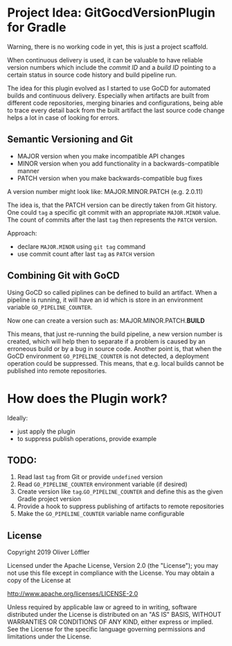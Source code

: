 # Project Idea: GitGocdVersionPlugin for Gradle

Warning, there is no working code in yet, this is just a project scaffold.

When continuous delivery is used, it can be valuable to have reliable version numbers which include the _commit ID_ and a _build ID_ pointing to a certain status in source code history and build pipeline run.

The idea for this plugin evolved as I started to use GoCD for automated builds and continuous delivery.
Especially when artifacts are built from different code repositories, merging binaries and configurations, being able to trace every detail back from the built artifact the last source code change helps a lot in case of looking for errors.

## Semantic Versioning and Git

* MAJOR version when you make incompatible API changes
* MINOR version when you add functionality in a backwards-compatible manner
* PATCH version when you make backwards-compatible bug fixes

A version number might look like: MAJOR.MINOR.PATCH (e.g. 2.0.11)

The idea is, that the PATCH version can be directly taken from Git history.
One could `tag` a specific git commit with an appropriate `MAJOR.MINOR` value.
The count of commits after the last `tag` then represents the `PATCH` version.

Approach:
* declare `MAJOR.MINOR` using `git tag` command
* use commit count after last `tag` as `PATCH` version

## Combining Git with GoCD

Using GoCD so called piplines can be defined to build an artifact.
When a pipeline is running, it will have an id which is store in an environment variable `GO_PIPELINE_COUNTER`.

Now one can create a version such as: MAJOR.MINOR.PATCH.__BUILD__

This means, that just re-running the build pipeline, a new version number is created, which will help then to separate if a problem is caused by an erroneous build or by a bug in source code.
Another point is, that when the GoCD environment `GO_PIPELINE_COUNTER` is not detected, a deployment operation could be suppressed. This means, that e.g. local builds cannot be published into remote repositories.

# How does the Plugin work?

Ideally:
* just apply the plugin
* to suppress publish operations, provide example
    
## TODO:

1. Read last `tag` from Git or provide `undefined` version
2. Read `GO_PIPELINE_COUNTER` environment variable (if desired)
3. Create version like `tag`.`GO_PIPELINE_COUNTER` and define this as the given Gradle project version
4. Provide a hook to suppress publishing of artifacts to remote repositories
5. Make the `GO_PIPELINE_COUNTER` variable name configurable



## License

Copyright 2019 Oliver Löffler

Licensed under the Apache License, Version 2.0 (the "License");
you may not use this file except in compliance with the License.
You may obtain a copy of the License at

   http://www.apache.org/licenses/LICENSE-2.0

Unless required by applicable law or agreed to in writing, software
distributed under the License is distributed on an "AS IS" BASIS,
WITHOUT WARRANTIES OR CONDITIONS OF ANY KIND, either express or implied.
See the License for the specific language governing permissions and
limitations under the License.
